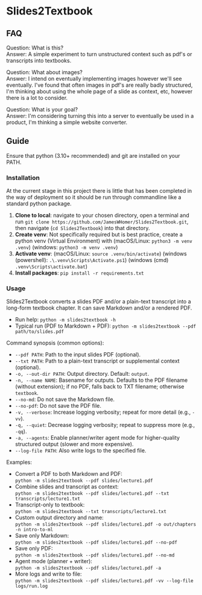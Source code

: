 # Slides2Textbook

## FAQ

Question: What is this?  
Answer: A simple experiment to turn unstructured context such as pdf's or transcripts into textbooks.

Question: What about images?  
Answer: I intend on eventually implementing images however we'll see eventually. I've found that often images in pdf's are really badly structured, I'm thinking about using the whole page of a slide as context, etc, however there is a lot to consider.

Question: What is your goal?  
Answer: I'm considering turning this into a server to eventually be used in a product, I'm thinking a simple website converter.

## Guide
Ensure that python (3.10+ recommended) and git are installed on your PATH.
### Installation
At the current stage in this project there is little that has been completed in the way of deployment so it should be run through commandline like a standard python package.
1. **Clone to local**: navigate to your chosen directory, open a terminal and run `git clone https://github.com/JamesWHomer/Slides2Textbook.git`, then navigate (`cd Slides2Textbook`) into that directory.
2. **Create venv**: Not specifically required but is best practice, create a python venv (Virtual Environment) with (macOS/Linux: `python3 -m venv .venv`) (windows: `python3 -m venv .venv`)
3. **Activate venv**: (macOS/Linux: `source .venv/bin/activate`) (windows (powershell): `.\.venv\Scripts\Activate.ps1`) (windows (cmd) `.venv\Scripts\activate.bat`)
4. **Install packages**: `pip install -r requirements.txt`

### Usage

Slides2Textbook converts a slides PDF and/or a plain-text transcript into a long-form textbook chapter. It can save Markdown and/or a rendered PDF.

- Run help: `python -m slides2textbook -h`
- Typical run (PDF to Markdown + PDF): `python -m slides2textbook --pdf path/to/slides.pdf`

Command synopsis (common options):
- `--pdf PATH`: Path to the input slides PDF (optional).
- `--txt PATH`: Path to a plain-text transcript or supplemental context (optional).
- `-o, --out-dir PATH`: Output directory. Default: `output`.
- `-n, --name NAME`: Basename for outputs. Defaults to the PDF filename (without extension); if no PDF, falls back to TXT filename; otherwise `textbook`.
- `--no-md`: Do not save the Markdown file.
- `--no-pdf`: Do not save the PDF file.
- `-v, --verbose`: Increase logging verbosity; repeat for more detail (e.g., `-vv`).
- `-q, --quiet`: Decrease logging verbosity; repeat to suppress more (e.g., `-qq`).
- `-a, --agents`: Enable planner/writer agent mode for higher-quality structured output (slower and more expensive).
- `--log-file PATH`: Also write logs to the specified file.

Examples:
- Convert a PDF to both Markdown and PDF:  
  `python -m slides2textbook --pdf slides/lecture1.pdf`
- Combine slides and transcript as context:  
  `python -m slides2textbook --pdf slides/lecture1.pdf --txt transcripts/lecture1.txt`
- Transcript-only to textbook:  
  `python -m slides2textbook --txt transcripts/lecture1.txt`
- Custom output directory and name:  
  `python -m slides2textbook --pdf slides/lecture1.pdf -o out/chapters -n intro-to-ml`
- Save only Markdown:  
  `python -m slides2textbook --pdf slides/lecture1.pdf --no-pdf`
- Save only PDF:  
  `python -m slides2textbook --pdf slides/lecture1.pdf --no-md`
- Agent mode (planner + writer):  
  `python -m slides2textbook --pdf slides/lecture1.pdf -a`
- More logs and write to file:  
  `python -m slides2textbook --pdf slides/lecture1.pdf -vv --log-file logs/run.log`
